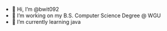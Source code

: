 - 👋 Hi, I’m @bwit092
- 👀 I’m working on my B.S. Computer Science Degree @ WGU
- 🌱 I’m currently learning java


<!---
bwit092/bwit092 is a ✨ special ✨ repository because its `README.md` (this file) appears on your GitHub profile.
You can click the Preview link to take a look at your changes.
--->
